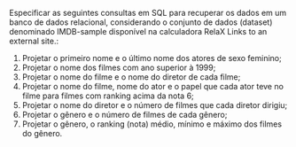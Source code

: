 Especificar as seguintes consultas em SQL para recuperar os dados em um banco de dados relacional, considerando o conjunto de dados (dataset) denominado IMDB-sample disponível na calculadora RelaX Links to an external site.:
<ol>
<li> Projetar o primeiro nome e o último nome dos atores de sexo feminino;
<li> Projetar o nome dos filmes com ano superior à 1999;
<li> Projetar o nome do filme e o nome do diretor de cada filme;
<li> Projetar o nome do filme, nome do ator e o papel que cada ator teve no filme para filmes com ranking acima da nota 6;
<li> Projetar o nome do diretor e o número de filmes que cada diretor dirigiu;
<li> Projetar o gênero e o número de filmes de cada gênero; 
<li> Projetar o gênero, o ranking (nota) médio, mínimo e máximo dos filmes do gênero.
